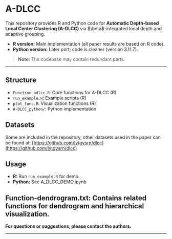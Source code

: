 
# A-DLCC

This repository provides R and Python code for **Automatic Depth-based Local Center Clustering (A-DLCC)** via \$\beta\$-integrated local depth and adaptive grouping.

* **R version:** Main implementation (all paper results are based on R code).
* **Python version:** Later port; code is cleaner (version 3.11.7).

> **Note:**
> The codebase may contain redundant parts. 
---
## Structure
* `Function_adlcc.R`: Core functions for A-DLCC (R)
* `run_example.R`: Example scripts (R)
* `plot_func.R`: Visualization functions (R)
* `A-DLCC_python/`: Python implementation

## Datasets
Some are included in the repository, other datasets used in the paper can be found at:
[https://github.com/lytgysrn/dlcc](https://github.com/lytgysrn/dlcc)

## Usage

* **R:** Run `run_example.R` for demo.
* **Python:** See A_DLCC_DEMO.ipynb

Function-dendrogram.txt: Contains related functions for dendrogram and hierarchical visualization.
---

**For questions or suggestions, please contact the authors.**

---


